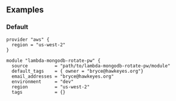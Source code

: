 [example]:#examples
## Examples

### Default
```hcl-terraform
provider "aws" {
  region = "us-west-2"
}

module "lambda-mongodb-rotate-pw" {
  source          = "path/to/lambda-mongodb-rotate-pw/module"
  default_tags    = { owner = "bryce@hawkeyes.org"}
  email_addresses = "bryce@hawkeyes.org"
  environment     = "dev"
  region          = "us-west-2"
  tags            = {}

```

